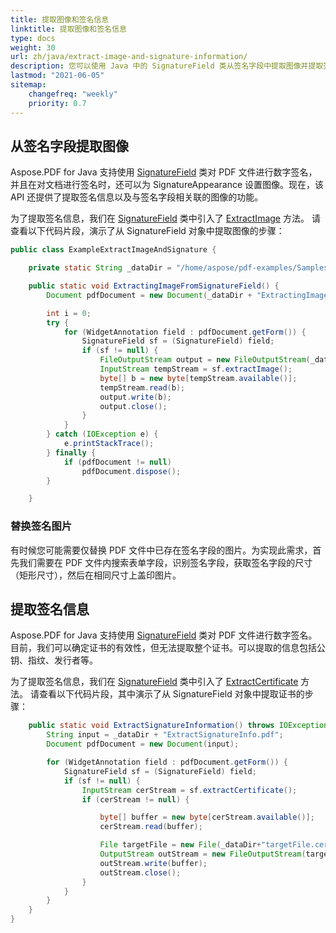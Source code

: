 ```yaml
---
title: 提取图像和签名信息
linktitle: 提取图像和签名信息
type: docs
weight: 30
url: zh/java/extract-image-and-signature-information/
description: 您可以使用 Java 中的 SignatureField 类从签名字段中提取图像并提取签名信息。
lastmod: "2021-06-05"
sitemap:
    changefreq: "weekly"
    priority: 0.7
---
```


## 从签名字段提取图像

Aspose.PDF for Java 支持使用 [SignatureField](https://reference.aspose.com/pdf/java/com.aspose.pdf/SignatureField) 类对 PDF 文件进行数字签名，并且在对文档进行签名时，还可以为 SignatureAppearance 设置图像。现在，该 API 还提供了提取签名信息以及与签名字段相关联的图像的功能。

为了提取签名信息，我们在 [SignatureField](https://reference.aspose.com/pdf/java/com.aspose.pdf/SignatureField) 类中引入了 [ExtractImage](https://reference.aspose.com/pdf/java/com.aspose.pdf/SignatureField#extractImage--) 方法。
 请查看以下代码片段，演示了从 SignatureField 对象中提取图像的步骤：

```java
public class ExampleExtractImageAndSignature {

    private static String _dataDir = "/home/aspose/pdf-examples/Samples/Secure-Sign/";

    public static void ExtractingImageFromSignatureField() {
        Document pdfDocument = new Document(_dataDir + "ExtractingImage.pdf");

        int i = 0;
        try {
            for (WidgetAnnotation field : pdfDocument.getForm()) {
                SignatureField sf = (SignatureField) field;
                if (sf != null) {
                    FileOutputStream output = new FileOutputStream(_dataDir + "im" + i + ".jpeg");
                    InputStream tempStream = sf.extractImage();
                    byte[] b = new byte[tempStream.available()];
                    tempStream.read(b);
                    output.write(b);
                    output.close();
                }
            }
        } catch (IOException e) {
            e.printStackTrace();
        } finally {
            if (pdfDocument != null)
                pdfDocument.dispose();
        }

    }
```

### 替换签名图片

有时候您可能需要仅替换 PDF 文件中已存在签名字段的图片。为实现此需求，首先我们需要在 PDF 文件内搜索表单字段，识别签名字段，获取签名字段的尺寸（矩形尺寸），然后在相同尺寸上盖印图片。

## 提取签名信息

Aspose.PDF for Java 支持使用 [SignatureField](https://reference.aspose.com/pdf/java/com.aspose.pdf/SignatureField) 类对 PDF 文件进行数字签名。目前，我们可以确定证书的有效性，但无法提取整个证书。可以提取的信息包括公钥、指纹、发行者等。

为了提取签名信息，我们在 [SignatureField](https://reference.aspose.com/pdf/java/com.aspose.pdf/SignatureField) 类中引入了 [ExtractCertificate](https://reference.aspose.com/pdf/java/com.aspose.pdf/SignatureField#extractCertificate--) 方法。
 请查看以下代码片段，其中演示了从 SignatureField 对象中提取证书的步骤：

```java
    public static void ExtractSignatureInformation() throws IOException {
        String input = _dataDir + "ExtractSignatureInfo.pdf";
        Document pdfDocument = new Document(input);

        for (WidgetAnnotation field : pdfDocument.getForm()) {
            SignatureField sf = (SignatureField) field;
            if (sf != null) {
                InputStream cerStream = sf.extractCertificate();
                if (cerStream != null) {

                    byte[] buffer = new byte[cerStream.available()];
                    cerStream.read(buffer);

                    File targetFile = new File(_dataDir+"targetFile.cer");
                    OutputStream outStream = new FileOutputStream(targetFile);
                    outStream.write(buffer);
                    outStream.close();
                }
            }
        }
    }
}
```
